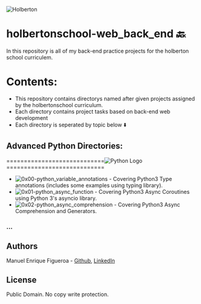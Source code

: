 ![Holberton](https://www.trinityventures.com/uploads/images/portfolio/_270xAUTO_crop_center-center/Holberton-3.png)
# holbertonschool-web_back_end :back:
In this repository is all of my back-end practice projects for the holberton school curriculem.

# Contents:
* This repository contains directorys named after given projects assigned by the holbertonschool curriculum.
* Each directory contains project tasks based on back-end web development
* Each directory is seperated by topic below :arrow_down:

## Advanced Python Directories:
============================![Python Logo](https://www.pngall.com/wp-content/uploads/2016/05/Python-Logo-PNG-Image.png)============================
* ![0x00-python_variable_annotations](https://github.com/FicusCarica308/holbertonschool-web_back_end/tree/main/0x00-python_variable_annotations) - Covering Python3  Type annotations (includes some examples using typing library).
* ![0x01-python_async_function](https://github.com/FicusCarica308/holbertonschool-web_back_end/tree/main/0x01-python_async_function) - Covering Python3  Async Coroutines using Python 3's asyncio library.
* ![0x02-python_async_comprehension](https://github.com/FicusCarica308/holbertonschool-web_back_end/tree/main/0x02-python_async_comprehension) - Covering Python3 Async Comprehension and Generators.
### ...
## Authors
Manuel Enrique Figueroa - [Github](https://github.com/FicusCarica308), [LinkedIn](https://www.linkedin.com/in/manuel-figueroa-292216215)

## License
Public Domain. No copy write protection.
